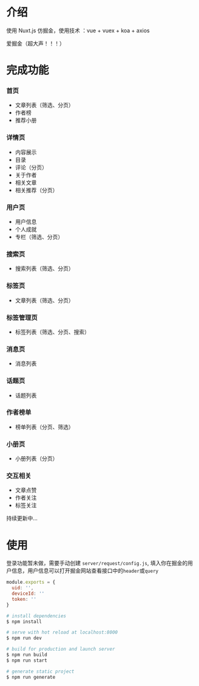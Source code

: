 # 介绍

使用 Nuxt.js 仿掘金，使用技术 ：vue + vuex + koa + axios

爱掘金（超大声！！！）

# 完成功能

### 首页
  * 文章列表（筛选、分页）
  * 作者榜
  * 推荐小册

### 详情页
  * 内容展示
  * 目录
  * 评论（分页）
  * 关于作者
  * 相关文章
  * 相关推荐（分页）

### 用户页
  * 用户信息
  * 个人成就
  * 专栏（筛选、分页）

### 搜索页
  * 搜索列表（筛选、分页）

### 标签页
  * 文章列表（筛选、分页）

### 标签管理页
  * 标签列表（筛选、分页、搜索）

### 消息页
  * 消息列表

### 话题页
  * 话题列表

### 作者榜单
  * 榜单列表（分页、筛选）

### 小册页
  * 小册列表（分页）

### 交互相关
  * 文章点赞
  * 作者关注
  * 标签关注


持续更新中...

# 使用

登录功能暂未做，需要手动创建 `server/request/config.js`, 填入你在掘金的用户信息，用户信息可以打开掘金网站查看接口中的`header`或`query`

```js
module.exports = {
  uid: '',
  deviceId: ''
  token: ''
}
```

``` bash
# install dependencies
$ npm install

# serve with hot reload at localhost:8000
$ npm run dev

# build for production and launch server
$ npm run build
$ npm run start

# generate static project
$ npm run generate
```

